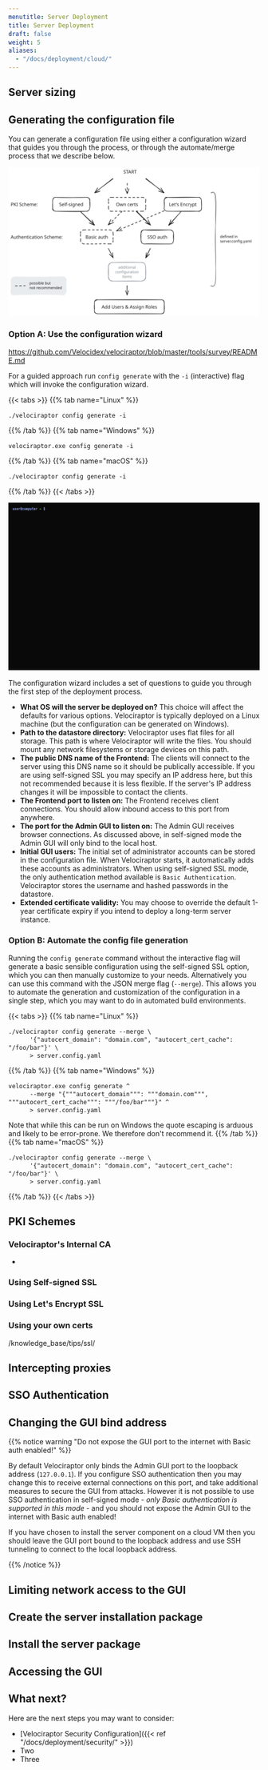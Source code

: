 ```yaml
---
menutitle: Server Deployment
title: Server Deployment
draft: false
weight: 5
aliases:
  - "/docs/deployment/cloud/"
---
```




## Server sizing


## Generating the configuration file

You can generate a configuration file using either a configuration wizard that
guides you through the process, or through the automate/merge process that
we describe below.

![Decision tree for the main configuration options](decision_tree.svg)

### Option A: Use the configuration wizard

https://github.com/Velocidex/velociraptor/blob/master/tools/survey/README.md

For a guided approach run `config generate` with the `-i` (interactive) flag
which will invoke the configuration wizard.



{{< tabs >}}
{{% tab name="Linux" %}}
```shell
./velociraptor config generate -i
```
{{% /tab %}}
{{% tab name="Windows" %}}
```shell
velociraptor.exe config generate -i
```
{{% /tab %}}
{{% tab name="macOS" %}}
```shell
./velociraptor config generate -i
```
{{% /tab %}}
{{< /tabs >}}

![Generating a configuration for a self-signed deployment](self-signed-generation.gif)

The configuration wizard includes a set of questions to guide you through the first step of the deployment process.

* **What OS will the server be deployed on?** This choice will affect the
  defaults for various options. Velociraptor is typically
  deployed on a Linux machine (but the configuration can be generated on
  Windows).
* **Path to the datastore directory:** Velociraptor uses flat files for
  all storage. This path is where Velociraptor will write the
  files. You should mount any network filesystems or storage devices
  on this path.
* **The public DNS name of the Frontend:** The clients will connect to the
  server using this DNS name so it should be publically accessible. If
  you are using self-signed SSL you may specify an IP address here,
  but this not recommended because it is less flexible. If the
  server's IP address changes it will be impossible to contact the
  clients.
* **The Frontend port to listen on:** The Frontend receives client
  connections. You should allow inbound access to this port from
  anywhere.
* **The port for the Admin GUI to listen on:** The Admin GUI receives browser
  connections. As discussed above, in self-signed mode the Admin GUI will
  only bind to the local host.
* **Initial GUI users:** The initial set of administrator accounts can be stored
  in the configuration file. When Velociraptor starts, it automatically adds
  these accounts as administrators. When using self-signed SSL mode, the only
  authentication method available is `Basic Authentication`. Velociraptor stores
  the username and hashed passwords in the datastore.
* **Extended certificate validity:** You may choose to override the default
  1-year certificate expiry if you intend to deploy a long-term server instance.

### Option B: Automate the config file generation

Running the `config generate` command without the interactive flag will generate
a basic sensible configuration using the self-signed SSL option, which you can
then manually customize to your needs. Alternatively you can use this command
with the JSON merge flag (`--merge`). This allows you to automate the generation
and customization of the configuration in a single step, which you may want to
do in automated build environments.

{{< tabs >}}
{{% tab name="Linux" %}}
```shell
./velociraptor config generate --merge \
      '{"autocert_domain": "domain.com", "autocert_cert_cache": "/foo/bar"}' \
      > server.config.yaml
```
{{% /tab %}}
{{% tab name="Windows" %}}
```shell
velociraptor.exe config generate ^
      --merge "{"""autocert_domain""": """domain.com""", """autocert_cert_cache""": """/foo/bar"""}" ^
      > server.config.yaml
```
Note that while this can be run on Windows the quote escaping is arduous and
likely to be error-prone. We therefore don't recommend it.
{{% /tab %}}
{{% tab name="macOS" %}}
```shell
./velociraptor config generate --merge \
      '{"autocert_domain": "domain.com", "autocert_cert_cache": "/foo/bar"}' \
      > server.config.yaml
```
{{% /tab %}}
{{< /tabs >}}



## PKI Schemes

### Velociraptor's Internal CA

-

### Using Self-signed SSL


### Using Let's Encrypt SSL

### Using your own certs

/knowledge_base/tips/ssl/

## Intercepting proxies



## SSO Authentication

## Changing the GUI bind address

{{% notice warning "Do not expose the GUI port to the internet with Basic auth enabled!" %}}

By default Velociraptor only binds the Admin GUI port to the loopback address
(`127.0.0.1`). If you configure SSO authentication then you may change this to
receive external connections on this port, and take additional measures to
secure the GUI from attacks. However it is not possible to use SSO
authentication in self-signed mode -
_only Basic authentication is supported in this mode_ -
and you should not expose the Admin GUI to the internet with Basic auth enabled!

If you have chosen to install the server component on a cloud VM then you should
leave the GUI port bound to the loopback address and use SSH tunneling to
connect to the local loopback address.

{{% /notice %}}


## Limiting network access to the GUI

## Create the server installation package

## Install the server package

## Accessing the GUI

## What next?

Here are the next steps you may want to consider:

- [Velociraptor Security Configuration]({{< ref "/docs/deployment/security/" >}})
- Two
- Three
